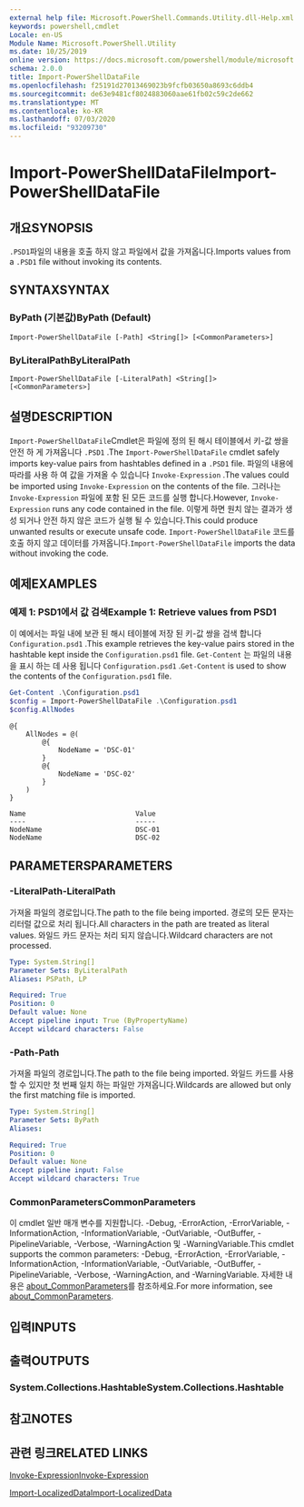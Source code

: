 ```yaml
---
external help file: Microsoft.PowerShell.Commands.Utility.dll-Help.xml
keywords: powershell,cmdlet
Locale: en-US
Module Name: Microsoft.PowerShell.Utility
ms.date: 10/25/2019
online version: https://docs.microsoft.com/powershell/module/microsoft.powershell.utility/import-powershelldatafile?view=powershell-7&WT.mc_id=ps-gethelp
schema: 2.0.0
title: Import-PowerShellDataFile
ms.openlocfilehash: f25191d27013469023b9fcfb03650a8693c6ddb4
ms.sourcegitcommit: de63e9481cf8024883060aae61fb02c59c2de662
ms.translationtype: MT
ms.contentlocale: ko-KR
ms.lasthandoff: 07/03/2020
ms.locfileid: "93209730"
---
```

# <span data-ttu-id="33054-103">Import-PowerShellDataFile</span><span class="sxs-lookup"><span data-stu-id="33054-103">Import-PowerShellDataFile</span></span>

## <span data-ttu-id="33054-104">개요</span><span class="sxs-lookup"><span data-stu-id="33054-104">SYNOPSIS</span></span>
<span data-ttu-id="33054-105">`.PSD1`파일의 내용을 호출 하지 않고 파일에서 값을 가져옵니다.</span><span class="sxs-lookup"><span data-stu-id="33054-105">Imports values from a `.PSD1` file without invoking its contents.</span></span>

## <span data-ttu-id="33054-106">SYNTAX</span><span class="sxs-lookup"><span data-stu-id="33054-106">SYNTAX</span></span>

### <span data-ttu-id="33054-107">ByPath (기본값)</span><span class="sxs-lookup"><span data-stu-id="33054-107">ByPath (Default)</span></span>

```
Import-PowerShellDataFile [-Path] <String[]> [<CommonParameters>]
```

### <span data-ttu-id="33054-108">ByLiteralPath</span><span class="sxs-lookup"><span data-stu-id="33054-108">ByLiteralPath</span></span>

```
Import-PowerShellDataFile [-LiteralPath] <String[]> [<CommonParameters>]
```

## <span data-ttu-id="33054-109">설명</span><span class="sxs-lookup"><span data-stu-id="33054-109">DESCRIPTION</span></span>

<span data-ttu-id="33054-110">`Import-PowerShellDataFile`Cmdlet은 파일에 정의 된 해시 테이블에서 키-값 쌍을 안전 하 게 가져옵니다 `.PSD1` .</span><span class="sxs-lookup"><span data-stu-id="33054-110">The `Import-PowerShellDataFile` cmdlet safely imports key-value pairs from hashtables defined in a `.PSD1` file.</span></span> <span data-ttu-id="33054-111">파일의 내용에 따라를 사용 하 여 값을 가져올 수 있습니다 `Invoke-Expression` .</span><span class="sxs-lookup"><span data-stu-id="33054-111">The values could be imported using `Invoke-Expression` on the contents of the file.</span></span>
<span data-ttu-id="33054-112">그러나는 `Invoke-Expression` 파일에 포함 된 모든 코드를 실행 합니다.</span><span class="sxs-lookup"><span data-stu-id="33054-112">However, `Invoke-Expression` runs any code contained in the file.</span></span> <span data-ttu-id="33054-113">이렇게 하면 원치 않는 결과가 생성 되거나 안전 하지 않은 코드가 실행 될 수 있습니다.</span><span class="sxs-lookup"><span data-stu-id="33054-113">This could produce unwanted results or execute unsafe code.</span></span> <span data-ttu-id="33054-114">`Import-PowerShellDataFile` 코드를 호출 하지 않고 데이터를 가져옵니다.</span><span class="sxs-lookup"><span data-stu-id="33054-114">`Import-PowerShellDataFile` imports the data without invoking the code.</span></span>

## <span data-ttu-id="33054-115">예제</span><span class="sxs-lookup"><span data-stu-id="33054-115">EXAMPLES</span></span>

### <span data-ttu-id="33054-116">예제 1: PSD1에서 값 검색</span><span class="sxs-lookup"><span data-stu-id="33054-116">Example 1: Retrieve values from PSD1</span></span>

<span data-ttu-id="33054-117">이 예에서는 파일 내에 보관 된 해시 테이블에 저장 된 키-값 쌍을 검색 합니다 `Configuration.psd1` .</span><span class="sxs-lookup"><span data-stu-id="33054-117">This example retrieves the key-value pairs stored in the hashtable kept inside the `Configuration.psd1` file.</span></span> <span data-ttu-id="33054-118">`Get-Content` 는 파일의 내용을 표시 하는 데 사용 됩니다 `Configuration.psd1` .</span><span class="sxs-lookup"><span data-stu-id="33054-118">`Get-Content` is used to show the contents of the `Configuration.psd1` file.</span></span>

```powershell
Get-Content .\Configuration.psd1
$config = Import-PowerShellDataFile .\Configuration.psd1
$config.AllNodes
```

```Output
@{
    AllNodes = @(
        @{
            NodeName = 'DSC-01'
        }
        @{
            NodeName = 'DSC-02'
        }
    )
}

Name                           Value
----                           -----
NodeName                       DSC-01
NodeName                       DSC-02
```

## <span data-ttu-id="33054-119">PARAMETERS</span><span class="sxs-lookup"><span data-stu-id="33054-119">PARAMETERS</span></span>

### <span data-ttu-id="33054-120">-LiteralPath</span><span class="sxs-lookup"><span data-stu-id="33054-120">-LiteralPath</span></span>

<span data-ttu-id="33054-121">가져올 파일의 경로입니다.</span><span class="sxs-lookup"><span data-stu-id="33054-121">The path to the file being imported.</span></span> <span data-ttu-id="33054-122">경로의 모든 문자는 리터럴 값으로 처리 됩니다.</span><span class="sxs-lookup"><span data-stu-id="33054-122">All characters in the path are treated as literal values.</span></span>
<span data-ttu-id="33054-123">와일드 카드 문자는 처리 되지 않습니다.</span><span class="sxs-lookup"><span data-stu-id="33054-123">Wildcard characters are not processed.</span></span>

```yaml
Type: System.String[]
Parameter Sets: ByLiteralPath
Aliases: PSPath, LP

Required: True
Position: 0
Default value: None
Accept pipeline input: True (ByPropertyName)
Accept wildcard characters: False
```

### <span data-ttu-id="33054-124">-Path</span><span class="sxs-lookup"><span data-stu-id="33054-124">-Path</span></span>

<span data-ttu-id="33054-125">가져올 파일의 경로입니다.</span><span class="sxs-lookup"><span data-stu-id="33054-125">The path to the file being imported.</span></span> <span data-ttu-id="33054-126">와일드 카드를 사용할 수 있지만 첫 번째 일치 하는 파일만 가져옵니다.</span><span class="sxs-lookup"><span data-stu-id="33054-126">Wildcards are allowed but only the first matching file is imported.</span></span>

```yaml
Type: System.String[]
Parameter Sets: ByPath
Aliases:

Required: True
Position: 0
Default value: None
Accept pipeline input: False
Accept wildcard characters: True
```

### <span data-ttu-id="33054-127">CommonParameters</span><span class="sxs-lookup"><span data-stu-id="33054-127">CommonParameters</span></span>

<span data-ttu-id="33054-128">이 cmdlet 일반 매개 변수를 지원합니다. -Debug, -ErrorAction, -ErrorVariable, -InformationAction, -InformationVariable, -OutVariable, -OutBuffer, -PipelineVariable, -Verbose, -WarningAction 및 -WarningVariable.</span><span class="sxs-lookup"><span data-stu-id="33054-128">This cmdlet supports the common parameters: -Debug, -ErrorAction, -ErrorVariable, -InformationAction, -InformationVariable, -OutVariable, -OutBuffer, -PipelineVariable, -Verbose, -WarningAction, and -WarningVariable.</span></span> <span data-ttu-id="33054-129">자세한 내용은 [about_CommonParameters](../Microsoft.PowerShell.Core/About/about_CommonParameters.md)를 참조하세요.</span><span class="sxs-lookup"><span data-stu-id="33054-129">For more information, see [about_CommonParameters](../Microsoft.PowerShell.Core/About/about_CommonParameters.md).</span></span>

## <span data-ttu-id="33054-130">입력</span><span class="sxs-lookup"><span data-stu-id="33054-130">INPUTS</span></span>

## <span data-ttu-id="33054-131">출력</span><span class="sxs-lookup"><span data-stu-id="33054-131">OUTPUTS</span></span>

### <span data-ttu-id="33054-132">System.Collections.Hashtable</span><span class="sxs-lookup"><span data-stu-id="33054-132">System.Collections.Hashtable</span></span>

## <span data-ttu-id="33054-133">참고</span><span class="sxs-lookup"><span data-stu-id="33054-133">NOTES</span></span>

## <span data-ttu-id="33054-134">관련 링크</span><span class="sxs-lookup"><span data-stu-id="33054-134">RELATED LINKS</span></span>

[<span data-ttu-id="33054-135">Invoke-Expression</span><span class="sxs-lookup"><span data-stu-id="33054-135">Invoke-Expression</span></span>](Invoke-Expression.md)

[<span data-ttu-id="33054-136">Import-LocalizedData</span><span class="sxs-lookup"><span data-stu-id="33054-136">Import-LocalizedData</span></span>](Import-LocalizedData.md)
